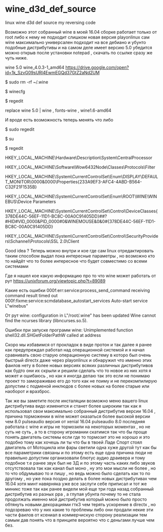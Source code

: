 # wine_d3d_def_source
linux wine d3d def source my reversing code 

Возможно этот собранный wine в моей 16.04 сборке работает только от root либо к нему не подходит слишком новая версия playonlinux сам wine максимально универсален подходит на все дебиано и убунто подобные дистрибутивы и на самом деле имеет версию 5.0 убедится можно открыв после установки notepad , скачать по ссылке сразу же чуть ниже.

wine 5.0 wine_4.0.3-1_amd64  https://drive.google.com/open?id=1k_SzvG09sURl4EwmEGQd37GtZ2aNd2UM


$ sudo rm -rf ~/.wine

$ winecfg

$ regedit

replace wine 5.0 | wine , fonts-wine , wine1.6-amd64

И вроде есть возможность теперь менять что либо 

$ sudo regedit

$ su

$ regedit

HKEY_LOCAL_MACHINE\Hardware\Description\System\CentralProcessor

HKEY_LOCAL_MACHINE\Software\Wow6432Node\Classes\Protocols\Filter

HKEY_LOCAL_MACHINE\System\CurrentControlSet\Enum\DISPLAY\DEFAULT_MONITOR\0000&0000\Properties\{233A9EF3-AFC4-4ABD-B564-C32F21F1535B}

HKEY_LOCAL_MACHINE\System\CurrentControlSet\Enum\ROOT\WINE\WINEBUS\Device Parameters

HKEY_LOCAL_MACHINE\System\CurrentControlSet\Control\DeviceClasses\{378DE44C-56EF-11D1-BC8C-00A0C91405DD}\##?#HID#VID_0000&PID_0000#0&WINEMOUSE&0&0#{378DE44C-56EF-11D1-BC8C-00A0C91405DD}

HKEY_LOCAL_MACHINE\System\CurrentControlSet\Control\SecurityProviders\Schannel\Protocols\SSL 2.0\Client



Good idea ? Теперь можно внутри и кое где сам linux отредактировать таким способом выдал пока интересные параметры , но возможно кто то найдёт что то более интересное что будет совместимо со всеми системами

Где я нашел кое какую информацию про то что wine может работать от рут https://unixforum.org/viewtopic.php?t=89089

Какие есть ошибки 
000f:err:service:process_send_command receiving command result timed out 
000f:fixme:service:scmdatabase_autostart_services Auto-start service L"winebus"

От рут
wine: configuration in L"/root/.wine" has been updated
Wine cannot find the ncurses library (libncurses.so.5).

Ошибки при запуске программ
wine: Unimplemented function shell32.dll.SHGetFolderPathW called at address



Скоро мы избавимся от прокладок в виде протон и так далее я ранее как предупреждал работал над операционной системой и я начал сравнивать свою старую операционную систему в которо был очень быстрый directx даже через playonlinux и обнаружил что именно этих фаилов нету в более новых версиях всяких различных дистрибутивов как будто они их скрыли и решили сделать что то новое из них хотя я может и ошибаюсь , но как я иногда делаю так это если не понимаю проект то замораживаю его до того как не поиму и не перекомпилирую допустим с подменой инклюдов с более новых на более старые или наоборот и вразброс.

Так же вы заметите после инсталяции возможно меню вашего linux дистрибутива видо изменится и станет более широким так как я использовал свои максимально собранный дистрибутив версии 16.04 , причина торможении в wine может оказаться более высокой версии чем 8.0 pulseaudio версия от xenial 16.04 pulseaudio 8.0 последняя работала с wine и игры не тормозили на некоторых моментах , но не суть не суть , а то в сторону игромании скатимся так что бы проще понять двигатель системы если где то тормозит это не хорошо и это подобно тому как хочешь ли ты что бы в твоей Ладе Спорт стоял двигатель от Мотоцикла или фары светили одна хуже другой тут как бы все параметрики связаны и по этому есть еще одна причина люди не правильно допустим организовали блютус аудио драивера и тому подобное т.е ранее звук был не 3Д и по этому часть каких либо звуков отсутствовала так как канал был моно , ну это мои мысли не более , но то что обдумываю то и пишу , но ведь можно было сделать как то по другому , но уже пока поздно делать в более новых дистрибутивах чем 16.04 хотя минт навярняка уже все заслуги себе приписал и тот же миникс тоже так как ранее видели мой еще три года назад собранный дистрибутив из разных ppa , а глупая убунта почему то не стала продолжать именно мой дистрибутив который можно было просто обтянуть новыми декорациями гтк3 чем терять ускорение в directx , но подозреваю что у них какие то проблемы либо они продали некие эти части фаилов от ксениал в коммерчискую сторону реализации тем самым дав понять что в принципе вероятно что с деньгами лучше чем без.
